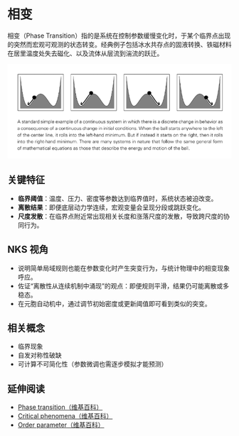 # 相变

相变（Phase Transition）指的是系统在控制参数缓慢变化时，于某个临界点出现的突然而宏观可观测的状态转变。经典例子包括冰水共存点的固液转换、铁磁材料在居里温度处失去磁化、以及流体从层流到湍流的跃迁。

![alt text](../../images/phase-transition/image.png)

## 关键特征
- **临界阈值**：温度、压力、密度等参数达到临界值时，系统状态被迫改变。
- **离散结果**：即便底层动力学连续，宏观变量会呈现分段或跳跃变化。
- **尺度发散**：在临界点附近常出现相关长度和涨落尺度的发散，导致跨尺度的协同行为。

## NKS 视角
- 说明简单局域规则也能在参数变化时产生突变行为，与统计物理中的相变现象呼应。
- 佐证“离散性从连续机制中涌现”的观点：即便规则平滑，结果仍可能离散或多稳态。
- 在元胞自动机中，通过调节初始密度或更新阈值即可看到类似的突变。

## 相关概念
- 临界现象
- 自发对称性破缺
- 可计算不可简化性（参数微调也需逐步模拟才能预测）

## 延伸阅读
- [Phase transition（维基百科）](https://en.wikipedia.org/wiki/Phase_transition)
- [Critical phenomena（维基百科）](https://en.wikipedia.org/wiki/Critical_phenomena)
- [Order parameter（维基百科）](https://en.wikipedia.org/wiki/Order_parameter)
